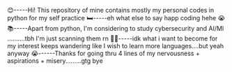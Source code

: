 😊-----Hi! This repository of mine contains mostly my personal codes in python for my self practice 
🛏️-----eh what else to say happ coding hehe 😭
📚-----Apart from python, I'm considering to study cybersecurity and AI/Ml ..........tbh I'm just scanning them rn 
🧑‍💻-----idk what i want to become for my interest keeps wandering like I wish to learn more languages....but yeah anyway
😭------Thanks for going thru 4 lines of my nervousness + aspirations + misery.........gtg bye
